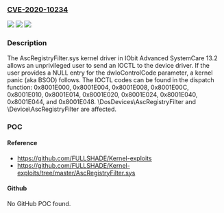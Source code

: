 ### [CVE-2020-10234](https://cve.mitre.org/cgi-bin/cvename.cgi?name=CVE-2020-10234)
![](https://img.shields.io/static/v1?label=Product&message=n%2Fa&color=blue)
![](https://img.shields.io/static/v1?label=Version&message=n%2Fa&color=blue)
![](https://img.shields.io/static/v1?label=Vulnerability&message=n%2Fa&color=brighgreen)

### Description

The AscRegistryFilter.sys kernel driver in IObit Advanced SystemCare 13.2 allows an unprivileged user to send an IOCTL to the device driver. If the user provides a NULL entry for the dwIoControlCode parameter, a kernel panic (aka BSOD) follows. The IOCTL codes can be found in the dispatch function: 0x8001E000, 0x8001E004, 0x8001E008, 0x8001E00C, 0x8001E010, 0x8001E014, 0x8001E020, 0x8001E024, 0x8001E040, 0x8001E044, and 0x8001E048. \DosDevices\AscRegistryFilter and \Device\AscRegistryFilter are affected.

### POC

#### Reference
- https://github.com/FULLSHADE/Kernel-exploits
- https://github.com/FULLSHADE/Kernel-exploits/tree/master/AscRegistryFilter.sys

#### Github
No GitHub POC found.


